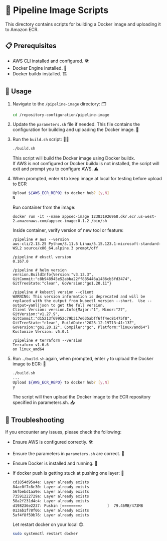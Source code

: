# 🚀 Pipeline Image Scripts

This directory contains scripts for building a Docker image and uploading it to Amazon ECR.

## 📋 Prerequisites

- AWS CLI installed and configured. 🛠️
- Docker Engine installed. 🐳
- Docker buildx installed. 🏗️

## 🚀 Usage

1. Navigate to the `/pipeline-image` directory: 🗂️

    ```bash
    cd /repository-configuration/pipeline-image
    ```

2. Update the `parameters.sh` file if needed. This file contains the configuration for building and uploading the Docker image. 📝

3. Run the `build.sh` script: 🏃‍♂️

    ```bash
    ./build.sh
    ```
    This script will build the Docker image using Docker buildx. <br>
    If AWS is not configured or Docker buildx is not installed, the script will exit and prompt you to configure AWS. ⚠️

4. When prompted, enter `N` to keep image at local for testing before upload to ECR

    ```bash
    Upload ${AWS_ECR_REPO} to docker hub? [y,N]
    N
    ```
    Run container from the image:
    ```
    docker run -it --name appsec-image 123831926968.dkr.ecr.us-west-2.amazonaws.com/appsec-image:0.1.2 /bin/sh
    ```
    Inside container, verify version of new tool or feature:
    ```
    /pipeline # aws --version
    aws-cli/2.13.25 Python/3.11.6 Linux/5.15.123.1-microsoft-standard-WSL2 source/x86_64.alpine.3 prompt/off

    /pipeline # eksctl version
    0.167.0

    /pipeline # helm version
    version.BuildInfo{Version:"v3.13.3", GitCommit:"c8b948945e52abba22ff885446a1486cb5fd3474", GitTreeState:"clean", GoVersion:"go1.20.11"}

    /pipeline # kubectl version --client
    WARNING: This version information is deprecated and will be replaced with the output from kubectl version --short.  Use --output=yaml|json to get the full version.
    Client Version: version.Info{Major:"1", Minor:"27", GitVersion:"v1.27.9", GitCommit:"d15213f69952c79b317e635abff6ff4ec81475f8", GitTreeState:"clean", BuildDate:"2023-12-19T13:41:13Z", GoVersion:"go1.20.12", Compiler:"gc", Platform:"linux/amd64"}
    Kustomize Version: v5.0.1

    /pipeline # terraform --version
    Terraform v1.6.6
    on linux_amd64
    ```

5. Run `./build.sh` again, when prompted, enter `y` to upload the Docker image to ECR: 🚀

    ```bash
    ./build.sh
    ...
    Upload ${AWS_ECR_REPO} to docker hub? [y,N]
    y
    ```
    The script will then upload the Docker image to the ECR repository specified in parameters.sh. 📤

## 🚧 Troubleshooting

If you encounter any issues, please check the following:

- Ensure AWS is configured correctly. 🛠️

- Ensure the parameters in `parameters.sh` are correct. 📝

- Ensure Docker is installed and running. 🐳

- If docker push is getting stuck at pushing one layer: 🚧

    ```bash
    cd1854d95a4e: Layer already exists 
    84ac0f7c8c30: Layer already exists 
    56fbebd1aa9e: Layer already exists 
    73591222729a: Layer already exists 
    58a2f231d4c4: Layer already exists 
    d198236e2237: Pushin [========>           ]  79.46MB/473MB
    013ab1f78f06: Layer already exists 
    5af4f8f59b76: Layer already exists 
    ```

    Let restart docker on your local 😊.

    ```bash
    sudo systemctl restart docker
    ```